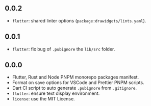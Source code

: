 ## 0.0.2

- `flutter`: shared linter options (`package:drawidgets/lints.yaml`).

## 0.0.1

- `flutter`: fix bug of `.pubignore` the `lib/src` folder.

## 0.0.0

- Flutter, Rust and Node PNPM monorepo packages manifest.
- Format on save options for VSCode and Prettier PNPM scripts.
- Dart CI script to auto generate `.pubignore` from `.gitignore`.
- `flutter`: ensure text display environment.
- `license`: use the MIT License.
